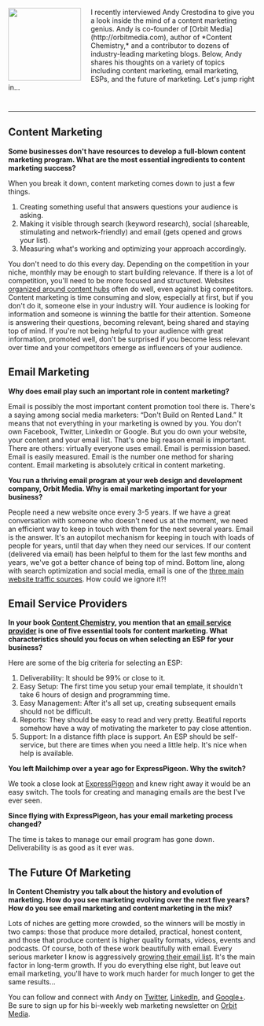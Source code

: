 
<div style="margin-bottom:40px">

<img   style="margin-top:0; margin-right:20px" align="left" src="${blog_base_url}/images/2014/andycrestodina.jpg" width="148" height="148">


<p>
I recently interviewed Andy Crestodina to give you a look inside the
mind of a content marketing genius. Andy is co-founder of [Orbit
Media](http://orbitmedia.com), author of *Content Chemistry,* and a
contributor to dozens of industry-leading marketing blogs. Below, Andy
shares his thoughts on a variety of topics including content marketing,
email marketing, ESPs, and the future of marketing. Let&apos;s jump right
in...

</p>
</div>

-----




## Content Marketing

**Some businesses don&apos;t have resources to develop a full-blown content
marketing program. What are the most essential ingredients to content
marketing success?**

When you break it down, content marketing comes
down to just a few things.

1.  Creating something useful that answers questions your audience is
    asking.
2.  Making it visible through search (keyword research), social
    (shareable, stimulating and network-friendly) and email (gets opened
    and grows your list).
3.  Measuring what&apos;s working and optimizing your approach accordingly.

You don&apos;t need to do this every day. Depending on the competition in
your niche, monthly may be enough to start building relevance. If there
is a lot of competition, you&apos;ll need to be more focused and structured.
Websites [organized around content
hubs](http://www.orbitmedia.com/blog/content-hubs/) often do well, even
against big competitors. Content marketing is time consuming and slow,
especially at first, but if you don&apos;t do it, someone else in your
industry will. Your audience is looking for information and someone is
winning the battle for their attention. Someone is answering their
questions, becoming relevant, being shared and staying top of mind. If
you&apos;re not being helpful to your audience with great information,
promoted well, don&apos;t be surprised if you become less relevant over time
and your competitors emerge as influencers of your audience.

## Email Marketing

**Why does email play such an important role in content marketing?**


Email is possibly the most important content promotion tool there is.
There&apos;s a saying among social media marketers: “Don&apos;t Build on Rented
Land.” It means that not everything in your marketing is owned by you.
You don&apos;t own Facebook, Twitter, LinkedIn or Google. But you do own your
website, your content and your email list. That&apos;s one big reason email
is important. There are others: virtually everyone uses email. Email is
permission based. Email is easily measured. Email is the number one
method for sharing content. Email marketing is absolutely critical in
content marketing.

**You run a thriving email program at your web design
and development company, Orbit Media. Why is email marketing important
for your business?**

People need a new website once every 3-5 years. If
we have a great conversation with someone who doesn&apos;t need us at the
moment, we need an efficient way to keep in touch with them for the next
several years. Email is the answer. It&apos;s an autopilot mechanism for
keeping in touch with loads of people for years, until that day when
they need our services. If our content (delivered via email) has been
helpful to them for the last few months and years, we&apos;ve got a better
chance of being top of mind. Bottom line, along with search optimization
and social media, email is one of the [three main website traffic
sources](http://www.orbitmedia.com/blog/website-traffic-sources/). How
could we ignore it?!

## Email Service Providers

**In your book [Content
Chemistry](http://www.orbitmedia.com/content-chemistry), you mention
that an [email service provider](http://expresspigeon.com) is one of
five essential tools for content marketing. What characteristics should
you focus on when selecting an ESP for your business?**

Here are some of the big criteria for selecting an ESP:

1.  Deliverability: It should be 99% or close to it.
2.  Easy Setup: The first time you setup your email template, it
    shouldn&apos;t take 6 hours of design and programming time.
3.  Easy Management: After it&apos;s all set up, creating subsequent emails
    should not be difficult.
4.  Reports: They should be easy to read and very pretty. Beatiful
    reports somehow have a way of motivating the marketer to pay close
    attention.
5.  Support: In a distance fifth place is support. An ESP should be
    self-service, but there are times when you need a little help. It&apos;s
    nice when help is available.

**You left Mailchimp over a year ago for ExpressPigeon. Why the
switch?**

We took a close look at
[ExpressPigeon](http://expresspigeon.com) and knew right away it would
be an easy switch. The tools for creating and managing emails are the
best I&apos;ve ever seen.

**Since flying with ExpressPigeon, has your email
marketing process changed?**

The time is takes to manage our email
program has gone down. Deliverability is as good as it ever was.

## The Future Of Marketing

**In Content Chemistry you talk about the history and evolution of
marketing. How do you see marketing evolving over the next five years?
How do you see email marketing and content marketing in the mix?**

Lots of niches are getting more crowded, so the winners will be mostly in two
camps: those that produce more detailed, practical, honest content, and
those that produce content is higher quality formats, videos, events and
podcasts. Of course, both of these work beautifully with email. Every
serious marketer I know is aggressively [growing their email
list](${blog_base_url}/2014/05/18/101-ways-to-grow-your-email-list/).
It&apos;s the main factor in long-term growth. If you do everything else
right, but leave out email marketing, you&apos;ll have to work much harder
for much longer to get the same results...


You can follow and connect with Andy on [Twitter](https://twitter.com/crestodina),
[LinkedIn](https://www.linkedin.com/profile/view?id=2583444), and
[Google+](https://plus.google.com/+AndyCrestodina). Be sure to sign up
for his bi-weekly web marketing newsletter on [Orbit
Media](http://www.orbitmedia.com/blog/).
